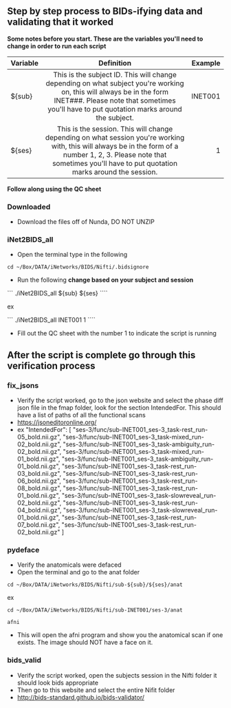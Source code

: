 ## Step by step process to BIDs-ifying data and validating that it worked
 
 
**Some notes before you start. These are the variables you'll need to change in order to run each script**



| Variable   | Definition     |  Example  |
|----|:-----:|-------------:|
| ${sub} | This is the subject ID. This will change depending on what subject you're working on, this will always be in the form INET###. Please note that sometimes you'll have to put quotation marks around the subject. | INET001| INET001|
| ${ses} | This is the session. This will change depending on what session you're working with, this will always be in the form of a number 1, 2, 3. Please note that sometimes you'll have to put quotation marks around the session. | 1 |


  **Follow along using the QC sheet**
  
  ### Downloaded
  * Download the files off of Nunda, DO NOT UNZIP
  
  ### iNet2BIDS_all
  * Open the terminal type in the following
  
  
   ``` cd ~/Box/DATA/iNetworks/BIDS/Nifti/.bidsignore ```
   
   
  * Run the following **change based on your subject and session**
  
  
  ``` ./iNet2BIDS_all ${sub} ${ses} ````
  
  
  ex
  
  
   ``` ./iNet2BIDS_all INET001 1 ````
   
   
 * Fill out the QC sheet with the number 1 to indicate the script is running
 ## After the script is complete go through this verification process 
 ### fix_jsons
* Verify the script worked, go to the json website and select the phase diff json file in the fmap folder, look for the section IntendedFor. This should have a list of paths of all the functional scans 
* https://jsoneditoronline.org/
* ex "IntendedFor": [
        "ses-3/func/sub-INET001_ses-3_task-rest_run-05_bold.nii.gz", 
        "ses-3/func/sub-INET001_ses-3_task-mixed_run-02_bold.nii.gz", 
        "ses-3/func/sub-INET001_ses-3_task-ambiguity_run-02_bold.nii.gz", 
        "ses-3/func/sub-INET001_ses-3_task-mixed_run-01_bold.nii.gz", 
        "ses-3/func/sub-INET001_ses-3_task-ambiguity_run-01_bold.nii.gz", 
        "ses-3/func/sub-INET001_ses-3_task-rest_run-03_bold.nii.gz", 
        "ses-3/func/sub-INET001_ses-3_task-rest_run-06_bold.nii.gz", 
        "ses-3/func/sub-INET001_ses-3_task-rest_run-08_bold.nii.gz", 
        "ses-3/func/sub-INET001_ses-3_task-rest_run-01_bold.nii.gz", 
        "ses-3/func/sub-INET001_ses-3_task-slowreveal_run-02_bold.nii.gz", 
        "ses-3/func/sub-INET001_ses-3_task-rest_run-04_bold.nii.gz", 
        "ses-3/func/sub-INET001_ses-3_task-slowreveal_run-01_bold.nii.gz", 
        "ses-3/func/sub-INET001_ses-3_task-rest_run-07_bold.nii.gz", 
        "ses-3/func/sub-INET001_ses-3_task-rest_run-02_bold.nii.gz"
    ]
### pydeface
* Verify the anatomicals were defaced
* Open the terminal and go to the anat folder


``` cd ~/Box/DATA/iNetworks/BIDS/Nifti/sub-${sub}/${ses}/anat ```


ex


  ``` cd ~/Box/DATA/iNetworks/BIDS/Nifti/sub-INET001/ses-3/anat ```
  
  
  ``` afni ```
  
  
* This will open the afni program and show you the anatomical scan if one exists. The image should NOT have a face on it. 
  
### bids_valid
* Verify the script worked, open the subjects session in the Nifti folder it should look bids appropriate 
* Then go to this website and select the entire Nifit folder 
* http://bids-standard.github.io/bids-validator/
  
  
